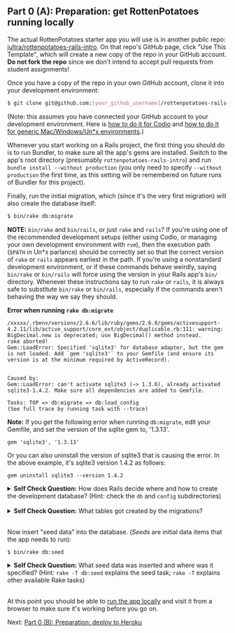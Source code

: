 ## Part 0 (A): Preparation: get RottenPotatoes running locally


 The actual RottenPotatoes starter app you will use is in another
 public repo:
 [jultra/rottenpotatoes-rails-intro](https://github.com/jultra/rottenpotatoes-rails-intro).
 On that repo's GitHub page, click "Use This Template", which will
 create a new copy of the repo in your GitHub account.  **Do not fork
 the repo** since we don't intend to accept pull requests from student assignments!

Once you have a copy of the repo in your own GitHub account, clone it
into your development environment:

 ```sh
 $ git clone git@github.com:[your_github_username]/rottenpotatoes-rails-intro.git
 ```

(Note: this assumes you have connected your GitHub account to your
development environment.  Here is  [how to do it for
Codio](https://docs.codio.com/dashboard/account/#adding-your-public-key-to-github-or-bitbucket) 
and [how to do it for generic Mac/Windows/Un*x environments](https://docs.github.com/en/free-pro-team@latest/github/authenticating-to-github/adding-a-new-ssh-key-to-your-github-account).)

Whenever you start working on a Rails project, the first thing you should do is to run Bundler, to make sure all the app's gems are installed.  Switch to the app's root directory (presumably `rottenpotatoes-rails-intro`) and run `bundle install --without production` (you only need to specify `--without production` the first time, as this setting will be remembered on future runs of Bundler for this project).

Finally, run the initial migration, which (since it's the very first
migration) will also create the database itself:

```sh
$ bin/rake db:migrate
```

**NOTE:** `bin/rake` and `bin/rails`, or just `rake` and `rails`?
If you're using one of the recommended development setups (either
using Codio, or managing your own development environment with `rvm`),
then the execution path (`$PATH` in Un*x parlance) should be correctly
set so that the correct version of `rake` or `rails` appears earliest
in the path.  If you're using a nonstandard development environment,
or if these commands behave weirdly, saying `bin/rake` or `bin/rails`
will force using the version in your Rails app's `bin/` directory.
Whenever these instructions say to run `rake` or `rails`, it is always
safe to substitute `bin/rake` or `bin/rails`, especially if the
commands aren't behaving the way we say they should.


**Error when running `rake db:migrate`**
```
/xxxxx/.rbenv/versions/2.6.6/lib/ruby/gems/2.6.0/gems/activesupport-4.2.11/lib/active_support/core_ext/object/duplicable.rb:111: warning: BigDecimal.new is deprecated; use BigDecimal() method instead.
rake aborted!
Gem::LoadError: Specified 'sqlite3' for database adapter, but the gem is not loaded. Add `gem 'sqlite3'` to your Gemfile (and ensure its version is at the minimum required by ActiveRecord).


Caused by:
Gem::LoadError: can't activate sqlite3 (~> 1.3.6), already activated sqlite3-1.4.2. Make sure all dependencies are added to Gemfile.

Tasks: TOP => db:migrate => db:load_config
(See full trace by running task with --trace)
```

**Note:** If you get the following error when running `db:migrate`, edit your Gemfile, and set the version of the sqlite gem to, '1.3.13'. 

```
gem 'sqlite3', '1.3.13'
```

Or you can also uninstall the version of sqlite3 that is causing the error. In the above example, it's sqlite3 version 1.4.2 as follows:

```
gem uninstall sqlite3 --version 1.4.2
```

<details>
  <summary><strong>Self Check Question:</strong> How does Rails decide where and how to create the development database? (Hint: check the <code>db</code> and <code>config</code> subdirectories)</summary>
  <p><blockquote>The <code>rake db:migrate</code> command creates a local development database (following the specifications in <code>config/database.yml</code>) and runs the migrations in <code>db/migrate</code> to create the app's schema.  It also creates/updates the file <code>db/schema.rb</code> to reflect the latest database schema.  <strong>Note: it's important to keep this file under version control.</strong> </blockquote></p>
</details>
<br />

<details>
  <summary><strong>Self Check Question:</strong> What tables got created by the migrations?</summary>
  <p><blockquote>The <code>movies</code> table itself and the rails-internal <code>schema_migrations</code> table that records which migrations have been run.</blockquote></p>
</details>
<br />

Now insert "seed data" into the database. (_Seeds_ are initial data items that the app needs to run):

```sh
$ bin/rake db:seed
```

<details>
  <summary><strong>Self Check Question:</strong> What seed data was inserted and where was it specified? (Hint: <code>rake -T db:seed</code> explains the seed task; <code>rake -T</code> explains other available Rake tasks)</summary>
  <p><blockquote>A set of movie data which is specified in <code>db/seeds.rb</code></blockquote></p>
</details>
<br />

At this point you should be able to [run the app locally](https://github.com/saasbook/hw-hello-rails/blob/master/Codio.md) and visit
it from a browser to make sure it's working before you go on.


Next: [Part 0 (B): Preparation: deploy to Heroku](part_0_B.md)
